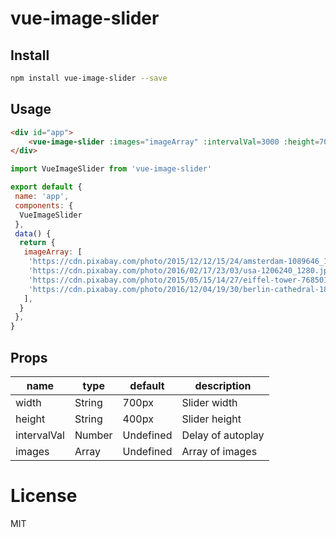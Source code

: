 # vue-image-slider


## Install

```bash
npm install vue-image-slider --save
```

## Usage


```HTML
<div id="app">
	<vue-image-slider :images="imageArray" :intervalVal=3000 :height=700 :width=1200 />
</div>
```

```JavaScript
import VueImageSlider from 'vue-image-slider'

export default {
 name: 'app',
 components: {
  VueImageSlider
 },
 data() {
  return {
   imageArray: [
    'https://cdn.pixabay.com/photo/2015/12/12/15/24/amsterdam-1089646_1280.jpg',
    'https://cdn.pixabay.com/photo/2016/02/17/23/03/usa-1206240_1280.jpg',
    'https://cdn.pixabay.com/photo/2015/05/15/14/27/eiffel-tower-768501_1280.jpg',
    'https://cdn.pixabay.com/photo/2016/12/04/19/30/berlin-cathedral-1882397_1280.jpg'
   ],
  }
 },
}
```

## Props



| name            | type                             | default    | description                                                            |
| --------------- | -------------------------------- | ---------- | ---------------------------------------------------------------------- |
| width           | String                           | 700px       | Slider width                                                           |
| height          | String                           | 400px      | Slider height                                                          |
| intervalVal       | Number                           | Undefined       | Delay of autoplay                   |
| images    | Array                         | Undefined | Array of images   |



# License

MIT
